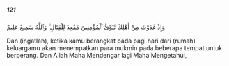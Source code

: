 ##### 121

<span class="ayah">وَإِذْ غَدَوْتَ مِنْ أَهْلِكَ تُبَوِّئُ ٱلْمُؤْمِنِينَ مَقَٰعِدَ لِلْقِتَالِ ۗ وَٱللَّهُ سَمِيعٌ عَلِيمٌ</span>

<span class="ayah_translation">Dan (ingatlah), ketika kamu berangkat pada pagi hari dari (rumah) keluargamu akan menempatkan para mukmin pada beberapa tempat untuk berperang. Dan Allah Maha Mendengar lagi Maha Mengetahui,</span>
